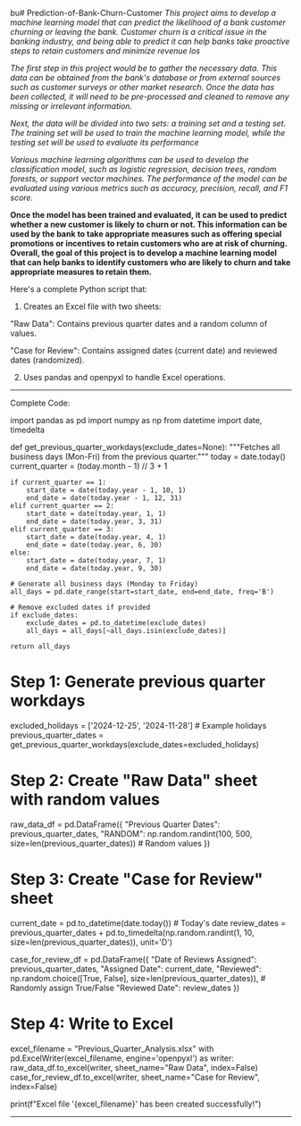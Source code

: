 bu# Prediction-of-Bank-Churn-Customer
*This project aims to develop a machine learning model that can predict the likelihood of a bank customer churning or leaving the bank. Customer churn is a critical issue in the banking industry, and 
being able to predict it can help banks take proactive steps to retain customers and minimize revenue los*




*The first step in this project would be to gather the necessary data. This data can be obtained from the bank's database or from external sources such as customer surveys or other market research. Once the data has been collected, it will need to be pre-processed and cleaned to remove any missing or irrelevant information.*



*Next, the data will be divided into two sets: a training set and a testing set. The training set will be used to train the machine learning model, while the testing set will be used to evaluate its performance*


*Various machine learning algorithms can be used to develop the classification model, such as logistic regression, decision trees, random forests, or support vector machines. The performance of the model can be evaluated using various metrics such as accuracy, precision, recall, and F1 score.*


**Once the model has been trained and evaluated, it can be used to predict whether a new customer is likely to churn or not. This information can be used by the bank to take appropriate measures such as offering special promotions or incentives to retain customers who are at risk of churning.
Overall, the goal of this project is to develop a machine learning model that can help banks to identify customers who are likely to churn and take appropriate measures to retain them.**


Here's a complete Python script that:

1. Creates an Excel file with two sheets:

"Raw Data": Contains previous quarter dates and a random column of values.

"Case for Review": Contains assigned dates (current date) and reviewed dates (randomized).



2. Uses pandas and openpyxl to handle Excel operations.




---

Complete Code:

import pandas as pd
import numpy as np
from datetime import date, timedelta

def get_previous_quarter_workdays(exclude_dates=None):
    """Fetches all business days (Mon-Fri) from the previous quarter."""
    today = date.today()
    current_quarter = (today.month - 1) // 3 + 1
    
    if current_quarter == 1:
        start_date = date(today.year - 1, 10, 1)
        end_date = date(today.year - 1, 12, 31)
    elif current_quarter == 2:
        start_date = date(today.year, 1, 1)
        end_date = date(today.year, 3, 31)
    elif current_quarter == 3:
        start_date = date(today.year, 4, 1)
        end_date = date(today.year, 6, 30)
    else:
        start_date = date(today.year, 7, 1)
        end_date = date(today.year, 9, 30)

    # Generate all business days (Monday to Friday)
    all_days = pd.date_range(start=start_date, end=end_date, freq='B')

    # Remove excluded dates if provided
    if exclude_dates:
        exclude_dates = pd.to_datetime(exclude_dates)
        all_days = all_days[~all_days.isin(exclude_dates)]  

    return all_days

# Step 1: Generate previous quarter workdays
excluded_holidays = ['2024-12-25', '2024-11-28']  # Example holidays
previous_quarter_dates = get_previous_quarter_workdays(exclude_dates=excluded_holidays)

# Step 2: Create "Raw Data" sheet with random values
raw_data_df = pd.DataFrame({
    "Previous Quarter Dates": previous_quarter_dates,
    "RANDOM": np.random.randint(100, 500, size=len(previous_quarter_dates))  # Random values
})

# Step 3: Create "Case for Review" sheet
current_date = pd.to_datetime(date.today())  # Today's date
review_dates = previous_quarter_dates + pd.to_timedelta(np.random.randint(1, 10, size=len(previous_quarter_dates)), unit='D')

case_for_review_df = pd.DataFrame({
    "Date of Reviews Assigned": previous_quarter_dates,
    "Assigned Date": current_date,
    "Reviewed": np.random.choice([True, False], size=len(previous_quarter_dates)),  # Randomly assign True/False
    "Reviewed Date": review_dates
})

# Step 4: Write to Excel
excel_filename = "Previous_Quarter_Analysis.xlsx"
with pd.ExcelWriter(excel_filename, engine='openpyxl') as writer:
    raw_data_df.to_excel(writer, sheet_name="Raw Data", index=False)
    case_for_review_df.to_excel(writer, sheet_name="Case for Review", index=False)

print(f"Excel file '{excel_filename}' has been created successfully!")


---

 

